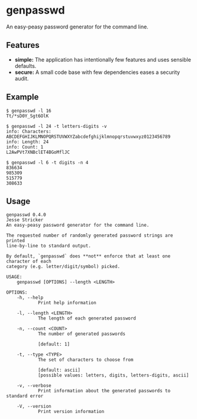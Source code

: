 # genpasswd

An easy-peasy password generator for the command line.

## Features

- **simple:** The application has intentionally few features
  and uses sensible defaults.
- **secure:** A small code base with few dependencies eases a security audit.

## Example

```console
$ genpasswd -l 16
Tt/*sD0Y_Sgt6OlK

$ genpasswd -l 24 -t letters-digits -v
info: Characters: ABCDEFGHIJKLMNOPQRSTUVWXYZabcdefghijklmnopqrstuvwxyz0123456789
info: Length: 24
info: Count: 1
L2AwPVt7XNBclET4BGoMflJC

$ genpasswd -l 6 -t digits -n 4
836634
985309
515779
308633
```

## Usage

```
genpasswd 0.4.0
Jesse Stricker
An easy-peasy password generator for the command line.

The requested number of randomly generated password strings are printed
line-by-line to standard output.

By default, `genpasswd` does **not** enforce that at least one character of each
category (e.g. letter/digit/symbol) picked.

USAGE:
    genpasswd [OPTIONS] --length <LENGTH>

OPTIONS:
    -h, --help
            Print help information

    -l, --length <LENGTH>
            The length of each generated password

    -n, --count <COUNT>
            The number of generated passwords

            [default: 1]

    -t, --type <TYPE>
            The set of characters to choose from

            [default: ascii]
            [possible values: letters, digits, letters-digits, ascii]

    -v, --verbose
            Print information about the generated passwords to standard error

    -V, --version
            Print version information
```
